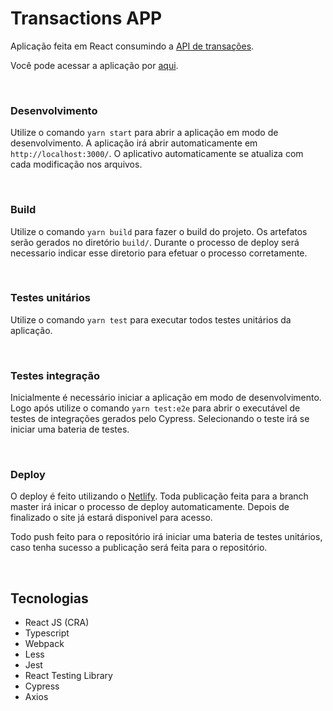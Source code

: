 # Transactions APP

Aplicação feita em React consumindo a [API de transações](https://warren-transactions-api.herokuapp.com/api/transactions).

Você pode acessar a aplicação por [aqui](https://transactions-app.netlify.app/).

</br>

### Desenvolvimento

Utilize o comando `yarn start` para abrir a aplicação em modo de desenvolvimento. A aplicação irá abrir automaticamente em `http://localhost:3000/`. O aplicativo automaticamente se atualiza com cada modificação nos arquivos.

</br>

### Build

Utilize o comando `yarn build` para fazer o build do projeto. Os artefatos serão gerados no diretório `build/`. Durante o processo de deploy será necessario indicar esse diretorio para efetuar o processo corretamente.

</br>

### Testes unitários

Utilize o comando `yarn test` para executar todos testes unitários da aplicação.

</br>

### Testes integração

Inicialmente é necessário iniciar a aplicação em modo de desenvolvimento. Logo após utilize o comando `yarn test:e2e` para abrir o executável de testes de integrações gerados pelo Cypress. Selecionando o teste irá se iniciar uma bateria de testes.

</br>

### Deploy

O deploy é feito utilizando o [Netlify](https://www.netlify.com/). Toda publicação feita para a branch master irá inicar o processo de deploy automaticamente. Depois de finalizado o site já estará disponivel para acesso.

Todo push feito para o repositório irá iniciar uma bateria de testes unitários, caso tenha sucesso a publicação será feita para o repositório.

</br>

## Tecnologias

- React JS (CRA)
- Typescript
- Webpack
- Less
- Jest
- React Testing Library
- Cypress
- Axios
